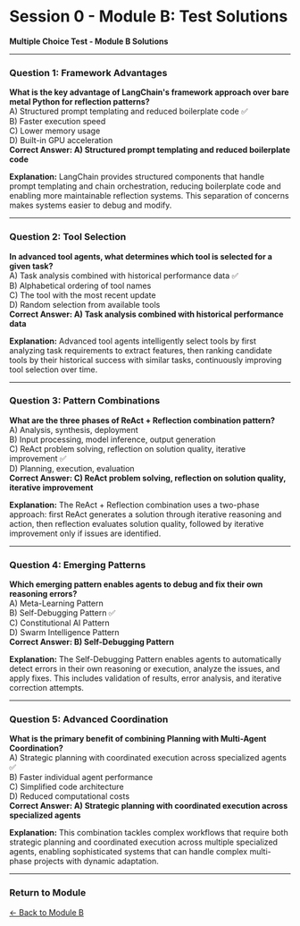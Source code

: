 # Session 0 - Module B: Test Solutions

**Multiple Choice Test - Module B Solutions**

---

### Question 1: Framework Advantages

**What is the key advantage of LangChain's framework approach over bare metal Python for reflection patterns?**  
A) Structured prompt templating and reduced boilerplate code ✅  
B) Faster execution speed  
C) Lower memory usage  
D) Built-in GPU acceleration  
**Correct Answer: A) Structured prompt templating and reduced boilerplate code**

**Explanation:** LangChain provides structured components that handle prompt templating and chain orchestration, reducing boilerplate code and enabling more maintainable reflection systems. This separation of concerns makes systems easier to debug and modify.

---

### Question 2: Tool Selection

**In advanced tool agents, what determines which tool is selected for a given task?**  
A) Task analysis combined with historical performance data ✅  
B) Alphabetical ordering of tool names  
C) The tool with the most recent update  
D) Random selection from available tools  
**Correct Answer: A) Task analysis combined with historical performance data**

**Explanation:** Advanced tool agents intelligently select tools by first analyzing task requirements to extract features, then ranking candidate tools by their historical success with similar tasks, continuously improving tool selection over time.

---

### Question 3: Pattern Combinations

**What are the three phases of ReAct + Reflection combination pattern?**  
A) Analysis, synthesis, deployment  
B) Input processing, model inference, output generation  
C) ReAct problem solving, reflection on solution quality, iterative improvement ✅  
D) Planning, execution, evaluation  
**Correct Answer: C) ReAct problem solving, reflection on solution quality, iterative improvement**

**Explanation:** The ReAct + Reflection combination uses a two-phase approach: first ReAct generates a solution through iterative reasoning and action, then reflection evaluates solution quality, followed by iterative improvement only if issues are identified.

---

### Question 4: Emerging Patterns

**Which emerging pattern enables agents to debug and fix their own reasoning errors?**  
A) Meta-Learning Pattern  
B) Self-Debugging Pattern ✅  
C) Constitutional AI Pattern  
D) Swarm Intelligence Pattern  
**Correct Answer: B) Self-Debugging Pattern**

**Explanation:** The Self-Debugging Pattern enables agents to automatically detect errors in their own reasoning or execution, analyze the issues, and apply fixes. This includes validation of results, error analysis, and iterative correction attempts.

---

### Question 5: Advanced Coordination

**What is the primary benefit of combining Planning with Multi-Agent Coordination?**  
A) Strategic planning with coordinated execution across specialized agents ✅  
B) Faster individual agent performance  
C) Simplified code architecture  
D) Reduced computational costs  
**Correct Answer: A) Strategic planning with coordinated execution across specialized agents**

**Explanation:** This combination tackles complex workflows that require both strategic planning and coordinated execution across multiple specialized agents, enabling sophisticated systems that can handle complex multi-phase projects with dynamic adaptation.

---

### Return to Module
[← Back to Module B](Session0_ModuleB_Advanced_Pattern_Theory.md)